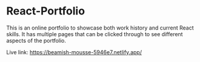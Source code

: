 # React-Portfolio

This is an online portfolio to showcase both work history and current React skills. It has multiple pages that can be clicked through to see different aspects of the portfolio. 

Live link: https://beamish-mousse-5946e7.netlify.app/